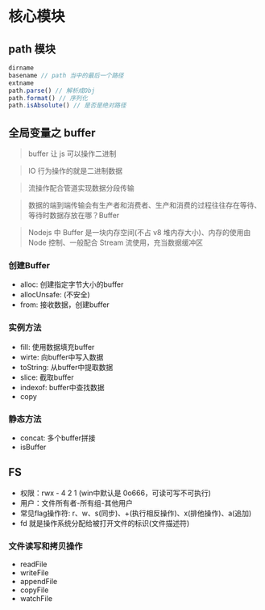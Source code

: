 # 核心模块

## path 模块

```javascript
dirname
basename // path 当中的最后一个路径
extname
path.parse() // 解析成Obj
path.format() // 序列化
path.isAbsolute() // 是否是绝对路径
```

## 全局变量之 buffer

> buffer 让 js 可以操作二进制

> IO 行为操作的就是二进制数据

> 流操作配合管道实现数据分段传输

> 数据的端到端传输会有生产者和消费者、生产和消费的过程往往存在等待、等待时数据存放在哪？Buffer

> Nodejs 中 Buffer 是一块内存空间(不占 v8 堆内存大小)、内存的使用由 Node 控制、一般配合 Stream 流使用，充当数据缓冲区

### 创建Buffer

- alloc: 创建指定字节大小的buffer
- allocUnsafe: (不安全)
- from: 接收数据，创建buffer

### 实例方法

- fill: 使用数据填充buffer
- wirte: 向buffer中写入数据
- toString: 从buffer中提取数据
- slice: 截取buffer
- indexof: buffer中查找数据
- copy

### 静态方法

- concat: 多个buffer拼接
- isBuffer

## FS

- 权限：rwx - 4 2 1 (win中默认是 0o666，可读可写不可执行)
- 用户：文件所有者-所有组-其他用户
- 常见flag操作符: r、w、s(同步)、+(执行相反操作)、x(排他操作)、a(追加)
- fd 就是操作系统分配给被打开文件的标识(文件描述符)

### 文件读写和拷贝操作

- readFile
- writeFile
- appendFile
- copyFile
- watchFile